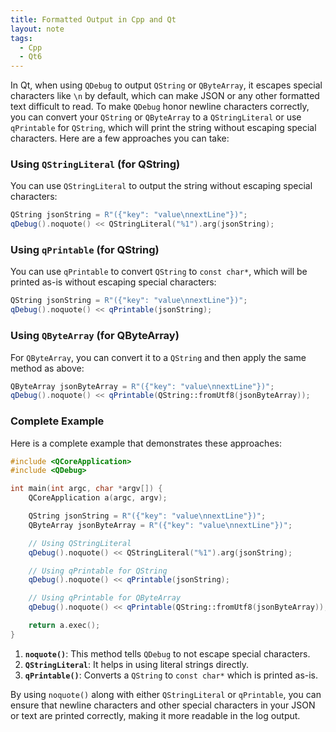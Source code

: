 ```yaml
---
title: Formatted Output in Cpp and Qt
layout: note
tags:
  - Cpp
  - Qt6
---
```


In Qt, when using `QDebug` to output `QString` or `QByteArray`, it escapes special characters like `\n` by default, which can make JSON or any other formatted text difficult to read. To make `QDebug` honor newline characters correctly, you can convert your `QString` or `QByteArray` to a `QStringLiteral` or use `qPrintable` for `QString`, which will print the string without escaping special characters. Here are a few approaches you can take:

### Using `QStringLiteral` (for QString)

You can use `QStringLiteral` to output the string without escaping special characters:

```cpp
QString jsonString = R"({"key": "value\nnextLine"})";
qDebug().noquote() << QStringLiteral("%1").arg(jsonString);
```

### Using `qPrintable` (for QString)

You can use `qPrintable` to convert `QString` to `const char*`, which will be printed as-is without escaping special characters:

```cpp
QString jsonString = R"({"key": "value\nnextLine"})";
qDebug().noquote() << qPrintable(jsonString);
```

### Using `QByteArray` (for QByteArray)

For `QByteArray`, you can convert it to a `QString` and then apply the same method as above:

```cpp
QByteArray jsonByteArray = R"({"key": "value\nnextLine"})";
qDebug().noquote() << qPrintable(QString::fromUtf8(jsonByteArray));
```

### Complete Example

Here is a complete example that demonstrates these approaches:

```cpp
#include <QCoreApplication>
#include <QDebug>

int main(int argc, char *argv[]) {
    QCoreApplication a(argc, argv);

    QString jsonString = R"({"key": "value\nnextLine"})";
    QByteArray jsonByteArray = R"({"key": "value\nnextLine"})";

    // Using QStringLiteral
    qDebug().noquote() << QStringLiteral("%1").arg(jsonString);

    // Using qPrintable for QString
    qDebug().noquote() << qPrintable(jsonString);

    // Using qPrintable for QByteArray
    qDebug().noquote() << qPrintable(QString::fromUtf8(jsonByteArray));

    return a.exec();
}
```

1. **`noquote()`**: This method tells `QDebug` to not escape special characters.
2. **`QStringLiteral`**: It helps in using literal strings directly.
3. **`qPrintable()`**: Converts a `QString` to `const char*` which is printed as-is.

By using `noquote()` along with either `QStringLiteral` or `qPrintable`, you can ensure that newline characters and other special characters in your JSON or text are printed correctly, making it more readable in the log output.
